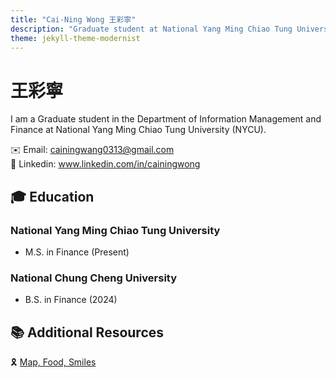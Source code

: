 ```yaml
---
title: "Cai-Ning Wong 王彩寧"
description: "Graduate student at National Yang Ming Chiao Tung University"
theme: jekyll-theme-modernist
---
```


# 王彩寧  
I am a Graduate student in the Department of Information Management and Finance at National Yang Ming Chiao Tung University (NYCU).  

✉️ Email: cainingwang0313@gmail.com  
🧷 Linkedin: www.linkedin.com/in/cainingwong

## 🎓 Education  

### National Yang Ming Chiao Tung University  
- M.S. in Finance (Present)  

### National Chung Cheng University  
- B.S. in Finance (2024)  

## 📚 Additional Resources  
🎗️ [Map, Food, Smiles](https://github.com/HWTeng-Teaching/202502-Financial-Econometrics/blob/7add4179af23da621274892f1cb1bc351e61c851/313707006_Cai%20Ning/README.md)  
